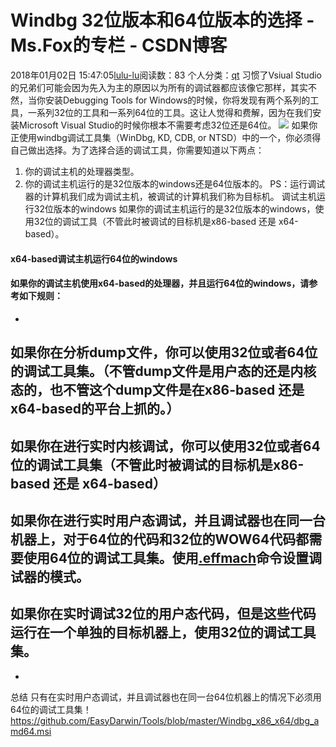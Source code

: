 # Windbg 32位版本和64位版本的选择 - Ms.Fox的专栏 - CSDN博客
2018年01月02日 15:47:05[lulu-lu](https://me.csdn.net/smbluesky)阅读数：83
个人分类：[qt](https://blog.csdn.net/smbluesky/article/category/7377296)
习惯了Vsiual Studio的兄弟们可能会因为先入为主的原因以为所有的调试器都应该像它那样，其实不然，当你安装Debugging Tools for Windows的时候，你将发现有两个系列的工具，一系列32位的工具和一系列64位的工具。这让人觉得和费解，因为在我们安装Microsoft Visual Studio的时候你根本不需要考虑32位还是64位。
![](http://images.cnblogs.com/cnblogs_com/pugang/Windbg.jpg)
如果你正使用windbg调试工具集（WinDbg, KD, CDB, or NTSD）中的一个，你必须得自己做出选择。为了选择合适的调试工具，你需要知道以下两点：
1. 你的调试主机的处理器类型。
2. 你的调试主机运行的是32位版本的windows还是64位版本的。
PS：运行调试器的计算机我们成为调试主机，被调试的计算机我们称为目标机。
调试主机运行32位版本的windows
如果你的调试主机运行的是32位版本的windows，使用32位的调试工具（不管此时被调试的目标机是x86-based 还是 x64-based）。
#### x64-based调试主机运行64位的windows
#### 如果你的调试主机使用x64-based的处理器，并且运行64位的windows，请参考如下规则：
- 
如果你在分析dump文件，你可以使用32位或者64位的调试工具集。（不管dump文件是用户态的还是内核态的，也不管这个dump文件是在x86-based 还是 x64-based的平台上抓的。）
- 
如果你在进行实时内核调试，你可以使用32位或者64位的调试工具集（不管此时被调试的目标机是x86-based 还是 x64-based）
- 
如果你在进行实时用户态调试，并且调试器也在同一台机器上，对于64位的代码和32位的WOW64代码都需要使用64位的调试工具集。使用[.effmach](http://msdn.microsoft.com/en-us/library/windows/hardware/ff562949(v=vs.85).aspx)命令设置调试器的模式。
- 
如果你在实时调试32位的用户态代码，但是这些代码运行在一个单独的目标机器上，使用32位的调试工具集。
- 
- 
总结
只有在实时用户态调试，并且调试器也在同一台64位机器上的情况下必须用64位的调试工具集！
https://github.com/EasyDarwin/Tools/blob/master/Windbg_x86_x64/dbg_amd64.msi
